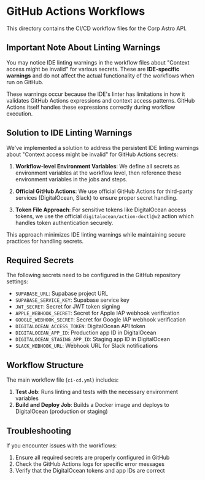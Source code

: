# GitHub Actions Workflows

This directory contains the CI/CD workflow files for the Corp Astro API.

## Important Note About Linting Warnings

You may notice IDE linting warnings in the workflow files about "Context access might be invalid" for various secrets. These are **IDE-specific warnings** and do not affect the actual functionality of the workflows when run on GitHub.

These warnings occur because the IDE's linter has limitations in how it validates GitHub Actions expressions and context access patterns. GitHub Actions itself handles these expressions correctly during workflow execution.

## Solution to IDE Linting Warnings

We've implemented a solution to address the persistent IDE linting warnings about "Context access might be invalid" for GitHub Actions secrets:

1. **Workflow-level Environment Variables**: We define all secrets as environment variables at the workflow level, then reference these environment variables in the jobs and steps.

2. **Official GitHub Actions**: We use official GitHub Actions for third-party services (DigitalOcean, Slack) to ensure proper secret handling.

3. **Token File Approach**: For sensitive tokens like DigitalOcean access tokens, we use the official `digitalocean/action-doctl@v2` action which handles token authentication securely.

This approach minimizes IDE linting warnings while maintaining secure practices for handling secrets.

## Required Secrets

The following secrets need to be configured in the GitHub repository settings:

- `SUPABASE_URL`: Supabase project URL
- `SUPABASE_SERVICE_KEY`: Supabase service key
- `JWT_SECRET`: Secret for JWT token signing
- `APPLE_WEBHOOK_SECRET`: Secret for Apple IAP webhook verification
- `GOOGLE_WEBHOOK_SECRET`: Secret for Google IAP webhook verification
- `DIGITALOCEAN_ACCESS_TOKEN`: DigitalOcean API token
- `DIGITALOCEAN_APP_ID`: Production app ID in DigitalOcean
- `DIGITALOCEAN_STAGING_APP_ID`: Staging app ID in DigitalOcean
- `SLACK_WEBHOOK_URL`: Webhook URL for Slack notifications

## Workflow Structure

The main workflow file (`ci-cd.yml`) includes:

1. **Test Job**: Runs linting and tests with the necessary environment variables
2. **Build and Deploy Job**: Builds a Docker image and deploys to DigitalOcean (production or staging)

## Troubleshooting

If you encounter issues with the workflows:

1. Ensure all required secrets are properly configured in GitHub
2. Check the GitHub Actions logs for specific error messages
3. Verify that the DigitalOcean tokens and app IDs are correct
